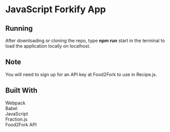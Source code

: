 # JavaScript Forkify App

## Running
After downloading or cloning the repo, type **npm run** start in the terminal to load the application locally on localhost.

## Note
You will need to sign up for an API key at Food2Fork to use in Recipe.js.

## Built With
Webpack </br>
Babel </br>
JavaScript </br>
Fraction.js </br>
Food2Fork API
